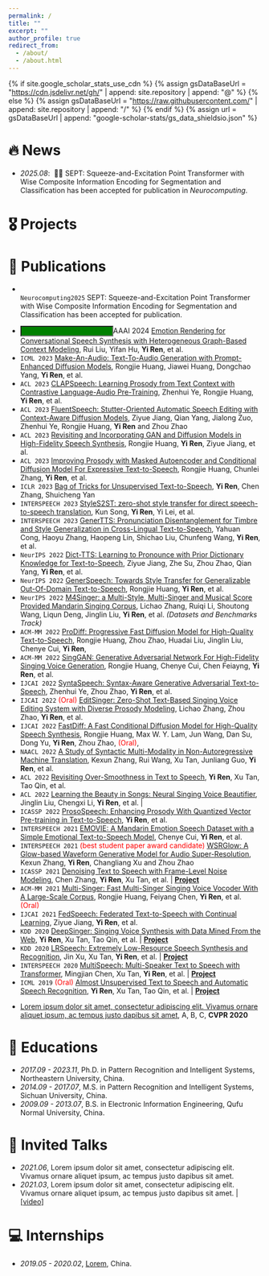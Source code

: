 ```yaml
---
permalink: /
title: ""
excerpt: ""
author_profile: true
redirect_from: 
  - /about/
  - /about.html
---
```


{% if site.google_scholar_stats_use_cdn %}
{% assign gsDataBaseUrl = "https://cdn.jsdelivr.net/gh/" | append: site.repository | append: "@" %}
{% else %}
{% assign gsDataBaseUrl = "https://raw.githubusercontent.com/" | append: site.repository | append: "/" %}
{% endif %}
{% assign url = gsDataBaseUrl | append: "google-scholar-stats/gs_data_shieldsio.json" %}

<span class='anchor' id='about-me'></span>



# 🔥 News
- *2025.08*: &nbsp;🎉🎉 SEPT: Squeeze-and-Excitation Point Transformer with Wise Composite Information Encoding for Segmentation and Classification has been accepted for publication in *Neurocomputing*.  

# 🎖 Projects

# 📝 Publications 
- <code class="language-plaintext highlighter-rouge" > Neurocomputing2025</code> SEPT: Squeeze-and-Excitation Point Transformer with Wise Composite Information Encoding for Segmentation and Classification has been accepted for publication.
<ul>
  <li><input style="background-color: green;">AAAI 2024</input> <a href="https://arxiv.org/abs/2312.11947">Emotion Rendering for Conversational Speech Synthesis with Heterogeneous Graph-Based Context Modeling</a>, Rui Liu, Yifan Hu, <strong>Yi Ren</strong>, et al. <a href="https://github.com/walker-hyf/ECSS"><img src="https://img.shields.io/github/stars/walker-hyf/ECSS?style=social&amp;label=Code+Stars" alt="" /></a></li>
  <li><code class="language-plaintext highlighter-rouge">ICML 2023</code> <a href="https://text-to-audio.github.io/paper.pdf">Make-An-Audio: Text-To-Audio Generation with Prompt-Enhanced Diffusion Models</a>, Rongjie Huang, Jiawei Huang, Dongchao Yang, <strong>Yi Ren</strong>, et al.</li>
  <li><code class="language-plaintext highlighter-rouge">ACL 2023</code> <a href="">CLAPSpeech: Learning Prosody from Text Context with Contrastive Language-Audio Pre-Training</a>, Zhenhui Ye, Rongjie Huang, <strong>Yi Ren</strong>, et al.</li>
  <li><code class="language-plaintext highlighter-rouge">ACL 2023</code> <a href="">FluentSpeech: Stutter-Oriented Automatic Speech Editing with Context-Aware Diffusion Models</a>, Ziyue Jiang, Qian Yang, Jialong Zuo, Zhenhui Ye, Rongjie Huang, <strong>Yi Ren</strong> and Zhou Zhao</li>
  <li><code class="language-plaintext highlighter-rouge">ACL 2023</code> <a href="">Revisiting and Incorporating GAN and Diffusion Models in High-Fidelity Speech Synthesis</a>, Rongjie Huang, <strong>Yi Ren</strong>, Ziyue Jiang, et al.</li>
  <li><code class="language-plaintext highlighter-rouge">ACL 2023</code> <a href="">Improving Prosody with Masked Autoencoder and Conditional Diffusion Model For Expressive Text-to-Speech</a>, Rongjie Huang, Chunlei Zhang, <strong>Yi Ren</strong>, et al.</li>
  <li><code class="language-plaintext highlighter-rouge">ICLR 2023</code> <a href="https://openreview.net/forum?id=SbR9mpTuBn">Bag of Tricks for Unsupervised Text-to-Speech</a>, <strong>Yi Ren</strong>, Chen Zhang, Shuicheng Yan</li>
  <li><code class="language-plaintext highlighter-rouge">INTERSPEECH 2023</code> <a href="https://arxiv.org/abs/2305.17732">StyleS2ST: zero-shot style transfer for direct speech-to-speech translation</a>, Kun Song, <strong>Yi Ren</strong>, Yi Lei, et al.</li>
  <li><code class="language-plaintext highlighter-rouge">INTERSPEECH 2023</code> <a href="https://arxiv.org/abs/2306.15304">GenerTTS: Pronunciation Disentanglement for Timbre and Style Generalization in Cross-Lingual Text-to-Speech</a>, Yahuan Cong, Haoyu Zhang, Haopeng Lin, Shichao Liu, Chunfeng Wang, <strong>Yi Ren</strong>, et al.</li>
  <li><code class="language-plaintext highlighter-rouge">NeurIPS 2022</code> <a href="">Dict-TTS: Learning to Pronounce with Prior Dictionary Knowledge for Text-to-Speech</a>, Ziyue Jiang, Zhe Su, Zhou Zhao, Qian Yang, <strong>Yi Ren</strong>, et al. <a href="https://github.com/Zain-Jiang/Dict-TTS"><img src="https://img.shields.io/github/stars/Zain-Jiang/Dict-TTS?style=social&amp;label=Code+Stars" alt="" /></a></li>
  <li><code class="language-plaintext highlighter-rouge">NeurIPS 2022</code> <a href="">GenerSpeech: Towards Style Transfer for Generalizable Out-Of-Domain Text-to-Speech</a>, Rongjie Huang, <strong>Yi Ren</strong>, et al.</li>
  <li><code class="language-plaintext highlighter-rouge">NeurIPS 2022</code> <a href="">M4Singer: a Multi-Style, Multi-Singer and Musical Score Provided Mandarin Singing Corpus</a>, Lichao Zhang, Ruiqi Li, Shoutong Wang, Liqun Deng, Jinglin Liu, <strong>Yi Ren</strong>, et al. <em>(Datasets and Benchmarks Track)</em> <a href="https://github.com/M4Singer/M4Singer"><img src="https://img.shields.io/github/stars/M4Singer/M4Singer?style=social&amp;label=Dataset+Stars" alt="" /></a></li>
  <li><code class="language-plaintext highlighter-rouge">ACM-MM 2022</code> <a href="">ProDiff: Progressive Fast Diffusion Model for High-Quality Text-to-Speech</a>, Rongjie Huang, Zhou Zhao, Huadai Liu, Jinglin Liu, Chenye Cui, <strong>Yi Ren</strong>, <a href="https://github.com/Rongjiehuang/ProDiff"><img src="https://img.shields.io/github/stars/Rongjiehuang/ProDiff?style=social&amp;label=Code+Stars" alt="" /></a></li>
  <li><code class="language-plaintext highlighter-rouge">ACM-MM 2022</code> <a href="https://arxiv.org/abs/2110.07468">SingGAN: Generative Adversarial Network For High-Fidelity Singing Voice Generation</a>, Rongjie Huang, Chenye Cui, Chen Feiayng, <strong>Yi Ren</strong>, et al.</li>
  <li><code class="language-plaintext highlighter-rouge">IJCAI 2022</code> <a href="">SyntaSpeech: Syntax-Aware Generative Adversarial Text-to-Speech</a>, Zhenhui Ye, Zhou Zhao, <strong>Yi Ren</strong>, et al. <a href="https://github.com/yerfor/SyntaSpeech"><img src="https://img.shields.io/github/stars/yerfor/SyntaSpeech?style=social&amp;label=Code+Stars" alt="" /></a></li>
  <li><code class="language-plaintext highlighter-rouge">IJCAI 2022</code> <span style="color:red">(Oral)</span> <a href="">EditSinger: Zero-Shot Text-Based Singing Voice Editing System with Diverse Prosody Modeling</a>, Lichao Zhang, Zhou Zhao, <strong>Yi Ren</strong>, et al.</li>
  <li><code class="language-plaintext highlighter-rouge">IJCAI 2022</code> <a href="">FastDiff: A Fast Conditional Diffusion Model for High-Quality Speech Synthesis</a>, Rongjie Huang, Max W. Y. Lam, Jun Wang, Dan Su, Dong Yu, <strong>Yi Ren</strong>, Zhou Zhao,  <span style="color:red">(Oral)</span>, <a href="https://github.com/Rongjiehuang/FastDiff"><img src="https://img.shields.io/github/stars/Rongjiehuang/FastDiff?style=social&amp;label=Code+Stars" alt="" /></a></li>
  <li><code class="language-plaintext highlighter-rouge">NAACL 2022</code> <a href="">A Study of Syntactic Multi-Modality in Non-Autoregressive Machine Translation</a>, Kexun Zhang, Rui Wang, Xu Tan, Junliang Guo, <strong>Yi Ren</strong>, et al.</li>
  <li><code class="language-plaintext highlighter-rouge">ACL 2022</code> <a href="https://arxiv.org/abs/2202.13066">Revisiting Over-Smoothness in Text to Speech</a>, <strong>Yi Ren</strong>, Xu Tan, Tao Qin, et al.</li>
  <li><code class="language-plaintext highlighter-rouge">ACL 2022</code> <a href="https://arxiv.org/abs/2202.13277">Learning the Beauty in Songs: Neural Singing Voice Beautifier</a>, Jinglin Liu, Chengxi Li, <strong>Yi Ren</strong>, et al. | <a href="https://github.com/MoonInTheRiver/NeuralSVB"><img src="https://img.shields.io/github/stars/MoonInTheRiver/NeuralSVB?style=social&amp;label=Code+Stars" alt="" /></a></li>
  <li><code class="language-plaintext highlighter-rouge">ICASSP 2022</code> <a href="https://prosospeech.github.io/">ProsoSpeech: Enhancing Prosody With Quantized Vector Pre-training in Text-to-Speech</a>, <strong>Yi Ren</strong>, et al.</li>
  <li><code class="language-plaintext highlighter-rouge">INTERSPEECH 2021</code> <a href="https://arxiv.org/abs/2106.09317">EMOVIE: A Mandarin Emotion Speech Dataset with a Simple Emotional Text-to-Speech Model</a>, Chenye Cui, <strong>Yi Ren</strong>, et al.</li>
  <li><code class="language-plaintext highlighter-rouge">INTERSPEECH 2021</code> <span style="color:red">(best student paper award candidate)</span> <a href="https://arxiv.org/abs/2106.08507">WSRGlow: A Glow-based Waveform Generative Model for Audio Super-Resolution</a>, Kexun Zhang, <strong>Yi Ren</strong>, Changliang Xu and Zhou Zhao</li>
  <li><code class="language-plaintext highlighter-rouge">ICASSP 2021</code> <a href="https://arxiv.org/abs/2012.09547">Denoising Text to Speech with Frame-Level Noise Modeling</a>, Chen Zhang, <strong>Yi Ren</strong>, Xu Tan, et al. | <a href="https://speechresearch.github.io/denoispeech/"><strong>Project</strong></a></li>
  <li><code class="language-plaintext highlighter-rouge">ACM-MM 2021</code> <a href="https://arxiv.org/pdf/2112.10358">Multi-Singer: Fast Multi-Singer Singing Voice Vocoder With A Large-Scale Corpus</a>, Rongjie Huang, Feiyang Chen, <strong>Yi Ren</strong>, et al. <span style="color:red">(Oral)</span></li>
  <li><code class="language-plaintext highlighter-rouge">IJCAI 2021</code> <a href="https://www.ijcai.org/proceedings/2021/527">FedSpeech: Federated Text-to-Speech with Continual Learning</a>, Ziyue Jiang, <strong>Yi Ren</strong>, et al.</li>
  <li><code class="language-plaintext highlighter-rouge">KDD 2020</code> <a href="https://dl.acm.org/doi/abs/10.1145/3394486.3403249">DeepSinger: Singing Voice Synthesis with Data Mined From the Web</a>, <strong>Yi Ren</strong>, Xu Tan, Tao Qin, et al. | <a href="https://speechresearch.github.io/deepsinger/"><strong>Project</strong></a></li>
  <li><code class="language-plaintext highlighter-rouge">KDD 2020</code> <a href="https://dl.acm.org/doi/abs/10.1145/3394486.3403331">LRSpeech: Extremely Low-Resource Speech Synthesis and Recognition</a>, Jin Xu, Xu Tan, <strong>Yi Ren</strong>, et al. | <a href="https://speechresearch.github.io/lrspeech/"><strong>Project</strong></a></li>
  <li><code class="language-plaintext highlighter-rouge">INTERSPEECH 2020</code> <a href="https://www.isca-speech.org/archive/Interspeech_2020/pdfs/3139.pdf">MultiSpeech: Multi-Speaker Text to Speech with Transformer</a>, Mingjian Chen, Xu Tan, <strong>Yi Ren</strong>, et al. | <a href="https://speechresearch.github.io/multispeech/"><strong>Project</strong></a></li>
  <li><code class="language-plaintext highlighter-rouge">ICML 2019</code> <span style="color:red">(Oral)</span> <a href="https://pdfs.semanticscholar.org/9075/a3e6271e5ef4953491488d1776527e632408.pdf">Almost Unsupervised Text to Speech and Automatic Speech Recognition</a>, <strong>Yi Ren</strong>, Xu Tan, Tao Qin, et al.  | <a href="https://speechresearch.github.io/unsuper/"><strong>Project</strong></a></li>
</ul>

- [Lorem ipsum dolor sit amet, consectetur adipiscing elit. Vivamus ornare aliquet ipsum, ac tempus justo dapibus sit amet](https://github.com), A, B, C, **CVPR 2020**

# 📖 Educations
- *2017.09 - 2023.11*, Ph.D. in Pattern Recognition and Intelligent Systems, Northeastern University, China. 
- *2014.09 - 2017.07*, M.S. in Pattern Recognition and Intelligent Systems, Sichuan University, China.
- *2009.09 - 2013.07*, B.S. in Electronic Information Engineering, Qufu Normal University, China.
  
# 💬 Invited Talks
- *2021.06*, Lorem ipsum dolor sit amet, consectetur adipiscing elit. Vivamus ornare aliquet ipsum, ac tempus justo dapibus sit amet. 
- *2021.03*, Lorem ipsum dolor sit amet, consectetur adipiscing elit. Vivamus ornare aliquet ipsum, ac tempus justo dapibus sit amet.  \| [\[video\]](https://github.com/)

# 💻 Internships
- *2019.05 - 2020.02*, [Lorem](https://github.com/), China.
